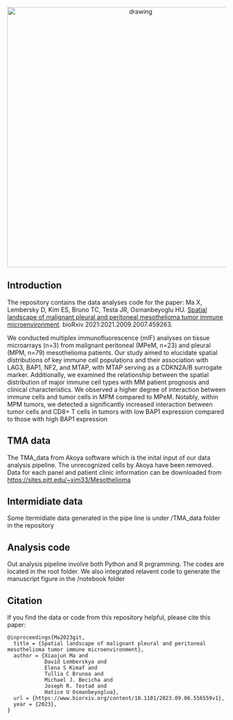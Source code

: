 <p align="center">
  <img src="https://github.com/osmanbeyoglulab/MesotheliomaSpatialAtlas_analyses/blob/main/assets/diagram.jpg" alt="drawing" width="600"/>
</p>


## Introduction

The repository contains the data analyses code for the paper: Ma X, Lembersky D, Kim ES, Bruno TC, Testa JR, Osmanbeyoglu HU. [Spatial landscape of malignant pleural and peritoneal mesothelioma tumor immune microenvironment](https://www.biorxiv.org/content/10.1101/2021.09.07.459263v3.full). bioRxiv 2021:2021.2009.2007.459263.

We conducted multiplex immunofluorescence (mIF) analyses on tissue microarrays (n=3) from malignant peritoneal (MPeM, n=23) and pleural (MPM, n=79) mesothelioma patients. Our study aimed to elucidate spatial distributions of key immune cell populations and their association with LAG3, BAP1, NF2, and MTAP, with MTAP serving as a CDKN2A/B surrogate marker. Additionally, we examined the relationship between the spatial distribution of major immune cell types with MM patient prognosis and clinical characteristics. We observed a higher degree of interaction between immune cells and tumor cells in MPM compared to MPeM. Notably, within MPM tumors, we detected a significantly increased interaction between tumor cells and CD8+ T cells in tumors with low BAP1 expression compared to those with high BAP1 expression


## TMA data

The TMA_data from Akoya software which is the inital input of our data analysis pipeline. The unrecognized cells by Akoya have been removed. Data for each panel and patient clinic information can be downloaded from https://sites.pitt.edu/~xim33/Mesothelioma

## Intermidiate data
Some itermidiate data generated in the pipe line is under /TMA_data folder in the repository 

## Analysis code

Out analysis pipeline involve both Python and R prgramming. The codes are located in the root folder. We also integrated relavent code to generate the manuscript figure in the /notebook folder

## Citation
If you find the data or code from this repository helpful, please cite this paper:
```
@inproceedings{Ma2023git,
  title = {Spatial landscape of malignant pleural and peritoneal mesothelioma tumor immune microenvironment},
  author = {Xiaojun Ma and 
            David Lemberskya and 
            Elena S Kimaf and 
            Tullia C Brunoa and 
            Michael J. Becicha and 
            Joseph R. Testad and 
            Hatice U Osmanbeyoglua},
  url = {https://www.biorxiv.org/content/10.1101/2023.09.06.556559v1},
  year = {2023},
}
